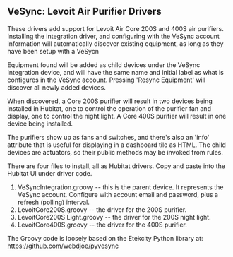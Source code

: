 ## VeSync: Levoit Air Purifier Drivers

These drivers add support for Levoit Air Core 200S and 400S air purifiers. Installing the integration driver, and configuring with the VeSync account information will automatically discover existing equipment, as long as they have been setup with a VeSycn

Equipment found will be added as child devices under the VeSync Integration device, and will have the same name and initial label as what is configures in the VeSync account. Pressing 'Resync Equipment' will discover all newly added devices.

When discovered, a Core 200S purifier  will result in two devices being installed in Hubitat, one to control the operation of the purifier fan and display, one to control the night light. A Core 400S purifier will result in one device being installed.

The purifiers show up as fans and switches, and there's also an 'info' attribute that is useful for displaying in a dashboard tile as HTML. The child devices are actuators, so their public methods may be invoked from rules.

There are four files to install, all as Hubitat drivers. Copy and paste into the Hubitat UI under driver code.

1. VeSyncIntegration.groovy -- this is the parent device. It represents the VeSync account. Configure with account email and password, plus a refresh (polling) interval.
2. LevoitCore200S.groovy -- the driver for the 200S purifier.
3. LevoitCore200S Light.groovy -- the driver for the 200S night light.
4. LevoitCore400S.groovy -- the driver for the 400S purifier.

The Groovy code is loosely based on the Etekcity Python library at: https://github.com/webdjoe/pyvesync
